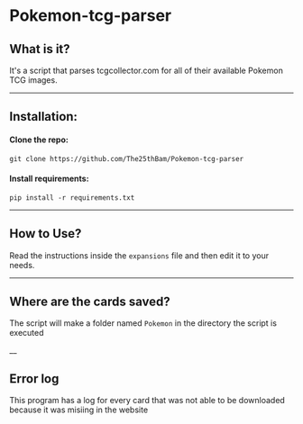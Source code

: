 # Pokemon-tcg-parser

## What is it?
It's a script that parses tcgcollector.com for all of their available Pokemon TCG images.

___

## Installation:

#### Clone the repo: 
`git clone https://github.com/The25thBam/Pokemon-tcg-parser`

#### Install requirements:
`pip install -r requirements.txt`

___

## How to Use?
Read the instructions inside the `expansions` file and then edit it to your needs.

___

## Where are the cards saved?
The script will make a folder named `Pokemon` in the directory the script is executed

__

## Error log
This program has a log for every card that was not able to be downloaded because it was misiing in the website
